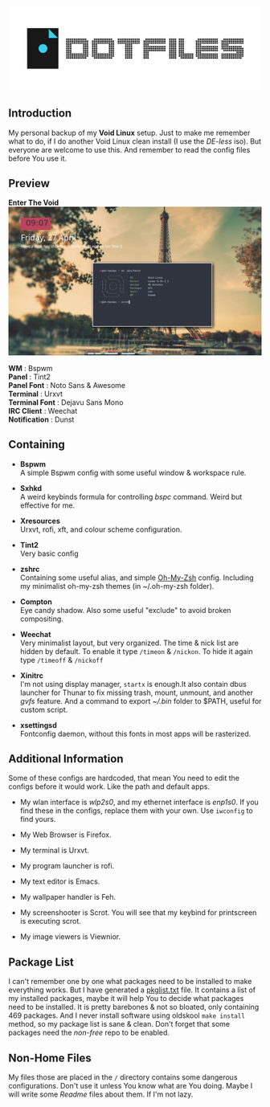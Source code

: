 <p align="center">
<a name="top" href="https://github.com/xxxvik-xakerxxx/my-dot-setap/tree/master/BSPWM/VOIDset"><img src="https://github.com/xxxvik-xakerxxx/my-dot-setap/blob/master/BSPWM/VOIDset/header.png"></a>
</p>

## Introduction
My personal backup of my **Void Linux** setup. Just to make me remember what to do, if I do another Void Linux clean install (I use the *DE-less* iso).
But everyone are welcome to use this. And remember to read the config files before You use it.

## Preview
**Enter The Void** <br />
![alt text](https://github.com/xxxvik-xakerxxx/my-dot-setap/blob/master/BSPWM/VOIDset/preview.png) <br />

**WM** : Bspwm <br />
**Panel** : Tint2 <br />
**Panel Font** : Noto Sans & Awesome <br />
**Terminal** : Urxvt <br />
**Terminal Font** : Dejavu Sans Mono <br />
**IRC Client** : Weechat <br />
**Notification** : Dunst <br />

## Containing
- **Bspwm** <br /> A simple Bspwm config with some useful window & workspace rule.

- **Sxhkd** <br /> A weird keybinds formula for controlling *bspc* command. Weird but effective for me.

- **Xresources** <br /> Urxvt, rofi, xft, and colour scheme configuration.

- **Tint2** <br /> Very basic config
  
- **zshrc** <br /> Containing some useful alias, and simple [Oh-My-Zsh](https://github.com/robbyrussell/oh-my-zsh) config. Including my minimalist oh-my-zsh themes (in ~/.oh-my-zsh folder).
  
- **Compton** <br /> Eye candy shadow. Also some useful "exclude" to avoid broken compositing.

- **Weechat** <br /> Very minimalist layout, but very organized. The time & nick list are hidden by default. To enable it type `/timeon` & `/nickon`.  To hide it again type `/timeoff` & `/nickoff`

- **Xinitrc** <br /> I'm not using display manager, `startx` is enough.It also contain dbus launcher for Thunar to fix missing trash, mount, unmount, and another *gvfs* feature. And a command to export *~/.bin* folder to $PATH, useful for custom script.

- **xsettingsd** <br /> Fontconfig daemon, without this fonts in most apps will be rasterized.


## Additional Information
Some of these configs are hardcoded, that mean You need to edit the configs before it would work. Like the path and default apps.
- My wlan interface is *wlp2s0*, and my ethernet interface is *enp1s0*. If you find these in the configs, replace them with your own. Use ```iwconfig``` to find yours. 

- My Web Browser is Firefox.

- My terminal is Urxvt.

- My program launcher is rofi.

- My text editor is Emacs.

- My wallpaper handler is Feh.

- My screenshooter is Scrot. You will see that my keybind for printscreen is executing scrot.

- My image viewers is Viewnior.

## Package List
I can't remember one by one what packages need to be installed to make everything works.
But I have generated a [pkglist.txt](https://github.com/addy-dclxvi/void-bspwm-dotfiles/blob/master/pkglist.txt) file.
It contains a list of my installed packages, maybe it will help You to decide what packages need to be installed.
It is pretty barebones & not so bloated, only containing 469 packages.
And I never install software using oldskool `make install` method, so my package list is sane & clean.
Don't forget that some packages need the *non-free* repo to be enabled.<br />


## Non-Home Files
My files those are placed in the `/` directory contains some dangerous configurations. Don't use it unless You know what are You doing. Maybe I will write some *Readme* files about them. If I'm not lazy.
